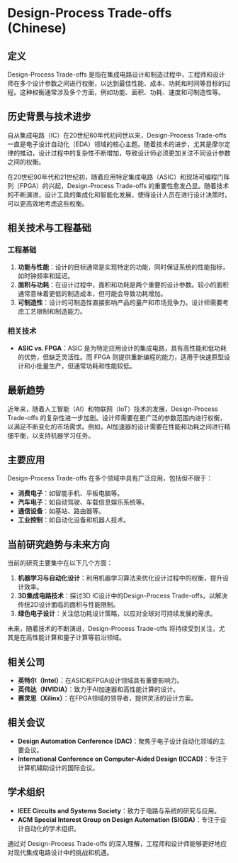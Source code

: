 # Design-Process Trade-offs (Chinese)

## 定义

Design-Process Trade-offs 是指在集成电路设计和制造过程中，工程师和设计师在多个设计参数之间进行权衡，以达到最佳性能、成本、功耗和时间等目标的过程。这种权衡通常涉及多个方面，例如功能、面积、功耗、速度和可制造性等。

## 历史背景与技术进步

自从集成电路（IC）在20世纪60年代初问世以来，Design-Process Trade-offs 一直是电子设计自动化（EDA）领域的核心主题。随着技术的进步，尤其是摩尔定律的推动，设计过程中的复杂性不断增加，导致设计师必须更加关注不同设计参数之间的权衡。

在20世纪90年代和21世纪初，随着应用特定集成电路（ASIC）和现场可编程门阵列（FPGA）的兴起，Design-Process Trade-offs 的重要性愈发凸显。随着技术的不断演进，设计工具的集成化和智能化发展，使得设计人员在进行设计决策时，可以更高效地考虑这些权衡。

## 相关技术与工程基础

### 工程基础

1. **功能与性能**：设计的目标通常是实现特定的功能，同时保证系统的性能指标，如时钟频率和延迟。
2. **面积与功耗**：在设计过程中，面积和功耗是两个重要的设计参数。较小的面积通常意味着更低的制造成本，但可能会导致功耗增加。
3. **可制造性**：设计的可制造性直接影响产品的量产和市场竞争力。设计师需要考虑工艺限制和制造能力。

### 相关技术

- **ASIC vs. FPGA**：ASIC 是为特定应用设计的集成电路，具有高性能和低功耗的优势，但缺乏灵活性。而 FPGA 则提供重新编程的能力，适用于快速原型设计和小批量生产，但通常功耗和性能较低。

## 最新趋势

近年来，随着人工智能（AI）和物联网（IoT）技术的发展，Design-Process Trade-offs 的复杂性进一步加剧。设计师需要在更广泛的参数范围内进行权衡，以满足不断变化的市场需求。例如，AI加速器的设计需要在性能和功耗之间进行精细平衡，以支持机器学习任务。

## 主要应用

Design-Process Trade-offs 在多个领域中具有广泛应用，包括但不限于：

- **消费电子**：如智能手机、平板电脑等。
- **汽车电子**：如自动驾驶、车载信息娱乐系统等。
- **通信设备**：如基站、路由器等。
- **工业控制**：如自动化设备和机器人技术。

## 当前研究趋势与未来方向

当前的研究主要集中在以下几个方面：

1. **机器学习与自动化设计**：利用机器学习算法来优化设计过程中的权衡，提升设计效率。
2. **3D集成电路技术**：探讨3D IC设计中的Design-Process Trade-offs，以解决传统2D设计面临的面积与性能限制。
3. **绿色电子设计**：关注低功耗设计策略，以应对全球对可持续发展的需求。

未来，随着技术的不断演进，Design-Process Trade-offs 将持续受到关注，尤其是在高性能计算和量子计算等前沿领域。

## 相关公司

- **英特尔（Intel）**：在ASIC和FPGA设计领域具有重要影响力。
- **英伟达（NVIDIA）**：致力于AI加速器和高性能计算的设计。
- **赛灵思（Xilinx）**：在FPGA领域的领导者，提供灵活的设计方案。

## 相关会议

- **Design Automation Conference (DAC)**：聚焦于电子设计自动化领域的主要会议。
- **International Conference on Computer-Aided Design (ICCAD)**：专注于计算机辅助设计的国际会议。

## 学术组织

- **IEEE Circuits and Systems Society**：致力于电路与系统的研究与应用。
- **ACM Special Interest Group on Design Automation (SIGDA)**：专注于设计自动化的学术组织。

通过对 Design-Process Trade-offs 的深入理解，工程师和设计师能够更好地应对现代集成电路设计中的挑战和机遇。